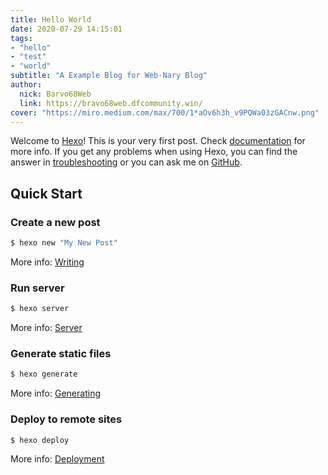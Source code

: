 ```yaml
---
title: Hello World
date: 2020-07-29 14:15:01
tags: 
- "hello"
- "test"
- "world"
subtitle: "A Example Blog for Web-Nary Blog"
author: 
  nick: Barvo68Web
  link: https://bravo68web.dfcommunity.win/
cover: "https://miro.medium.com/max/700/1*aOv6h3h_v9PQWa03zGACnw.png"
---
```

Welcome to [Hexo](https://hexo.io/)! This is your very first post. Check [documentation](https://hexo.io/docs/) for more info. If you get any problems when using Hexo, you can find the answer in [troubleshooting](https://hexo.io/docs/troubleshooting.html) or you can ask me on [GitHub](https://github.com/hexojs/hexo/issues).

## Quick Start

### Create a new post

``` bash
$ hexo new "My New Post"
```

More info: [Writing](https://hexo.io/docs/writing.html)

### Run server

``` bash
$ hexo server
```

More info: [Server](https://hexo.io/docs/server.html)

### Generate static files

``` bash
$ hexo generate
```

More info: [Generating](https://hexo.io/docs/generating.html)

### Deploy to remote sites

``` bash
$ hexo deploy
```

More info: [Deployment](https://hexo.io/docs/one-command-deployment.html)
